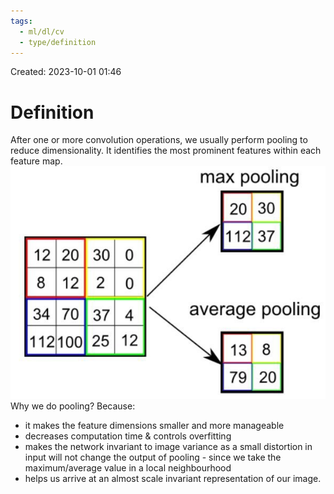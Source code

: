 ```yaml
---
tags:
  - ml/dl/cv
  - type/definition
---
```

Created: 2023-10-01 01:46
# Definition

After one or more convolution operations, we usually perform pooling to reduce dimensionality. It identifies the most prominent features within each feature map.
![](/img/cv-pooling.jpg)
Why we do pooling? Because:
- it makes the feature dimensions smaller and more manageable
- decreases computation time & controls overfitting
- makes the network invariant to image variance as a small distortion in input will not change the output of pooling - since we take the maximum/average value in a local neighbourhood 
- helps us arrive at an almost scale invariant representation of our image.